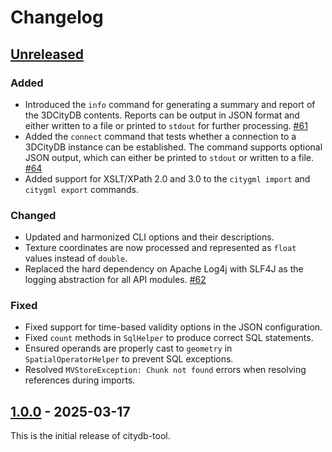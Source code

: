 # Changelog

## [Unreleased]

### Added
- Introduced the `info` command for generating a summary and report of the 3DCityDB contents. Reports can be output
  in JSON format and either written to a file or printed to `stdout` for further processing. [#61](https://github.com/3dcitydb/citydb-tool/pull/61)
- Added the `connect` command that tests whether a connection to a 3DCityDB instance can be established. The command
  supports optional JSON output, which can either be printed to `stdout` or written to a file. [#64](https://github.com/3dcitydb/citydb-tool/pull/64)
- Added support for XSLT/XPath 2.0 and 3.0 to the `citygml import` and `citygml export` commands.

### Changed
- Updated and harmonized CLI options and their descriptions.
- Texture coordinates are now processed and represented as `float` values instead of `double`.
- Replaced the hard dependency on Apache Log4j with SLF4J as the logging abstraction for all API modules. [#62](https://github.com/3dcitydb/citydb-tool/pull/62)

### Fixed
- Fixed support for time-based validity options in the JSON configuration.
- Fixed `count` methods in `SqlHelper` to produce correct SQL statements.
- Ensured operands are properly cast to `geometry` in `SpatialOperatorHelper` to prevent SQL exceptions.
- Resolved `MVStoreException: Chunk not found` errors when resolving references during imports.

## [1.0.0] - 2025-03-17

This is the initial release of citydb-tool.

[Unreleased]: https://github.com/3dcitydb/citydb-tool/compare/v1.0.0..HEAD
[1.0.0]: https://github.com/3dcitydb/citydb-tool/releases/tag/v1.0.0